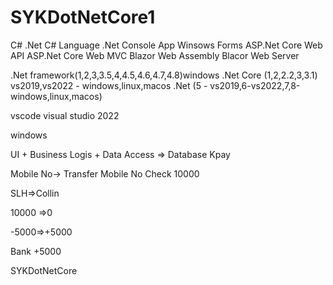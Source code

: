 # SYKDotNetCore1
C# .Net
C# Language
.Net
Console App
Winsows Forms
ASP.Net Core Web API
ASP.Net Core Web MVC
Blazor Web Assembly
Blacor Web Server

.Net framework(1,2,3,3.5,4,4.5,4.6,4.7,4.8)windows
.Net Core (1,2,2.2,3,3.1) vs2019,vs2022 - windows,linux,macos
.Net (5 - vs2019,6-vs2022,7,8-windows,linux,macos)

vscode
visual studio 2022

windows

UI + Business Logis + Data Access => Database
Kpay

Mobile No-> Transfer
Mobile No Check
10000

SLH=>Collin

10000 =>0

-5000=>+5000

Bank +5000

SYKDotNetCore